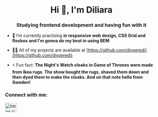 <h1 align="center">Hi 👋, I'm Diliara</h1>
<h3 align="center">Studying frontend development and having fun with it</h3>

- 🌱 I’m currently practising **in responsive web design, CSS Grid and flexbox and I'm gonna do my best in using BEM**

- 👨‍💻 All of my projects are available at [https://github.com/divperedi](https://github.com/divperedi)

- ⚡ Fun fact: **The Night's Watch cloaks in Game of Thrones were made from Ikea rugs. The show bought the rugs, shaved them down and then dyed them to make the cloaks. And on that note hello from Sweden!**

<h3 align="left">Connect with me:</h3>
<p align="left">
<a href="www.linkedin.com/in/diliara-tazieva" target="blank"><img align="center" src="https://raw.githubusercontent.com/rahuldkjain/github-profile-readme-generator/master/src/images/icons/Social/linked-in-alt.svg" alt="https://www.linkedin.com/in/diliara-tazieva/" height="30" width="40" /></a>
</p>
